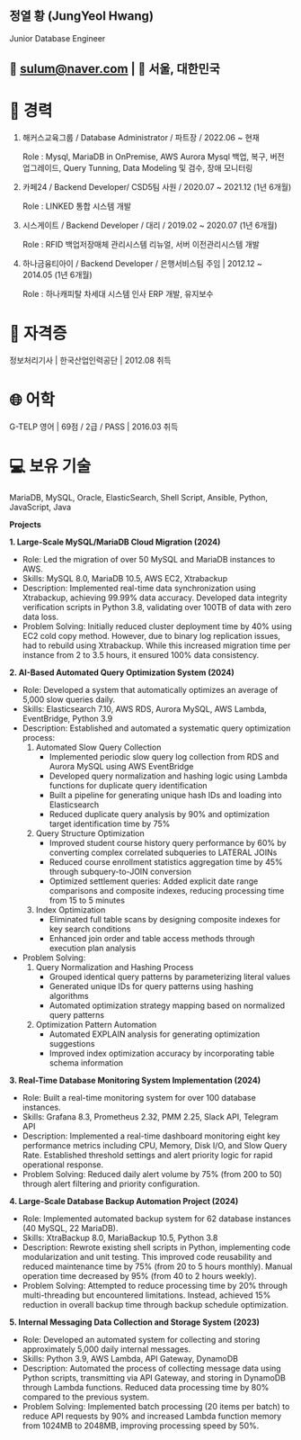 ## 정열 황 (JungYeol Hwang)
Junior Database Engineer 

## 📧 sulum@naver.com | 📍 서울, 대한민국

# 💼 경력

1. 해커스교육그룹 / Database Administrator / 파트장 / 2022.06 ~ 현재
   
   Role : Mysql, MariaDB in OnPremise, AWS Aurora Mysql 백업, 복구, 버전 업그레이드, Query Tunning, Data Modeling 및 검수, 장애 모니터링




2. 카페24 / Backend Developer/ CSD5팀 사원 / 2020.07 ~ 2021.12 (1년 6개월)
   
   Role : LINKED 통합 시스템 개발




3. 시스게이트 / Backend Developer / 대리 / 2019.02 ~ 2020.07 (1년 6개월)
   
   Role : RFID 백업저장매체 관리시스템 리뉴얼, 서버 이전관리시스템 개발




4. 하나금융티아이 / Backend Developer / 은행서비스팀 주임 | 2012.12 ~ 2014.05 (1년 6개월)
   
   Role : 하나캐피탈 차세대 시스템 인사 ERP 개발, 유지보수



# 🏅 자격증

정보처리기사 | 한국산업인력공단 | 2012.08 취득

# 🌐 어학

G-TELP 영어 | 69점 / 2급 / PASS | 2016.03 취득


# 💻 보유 기술

MariaDB, MySQL, Oracle, ElasticSearch, Shell Script, Ansible, Python, JavaScript, Java


**Projects**

**1. Large-Scale MySQL/MariaDB Cloud Migration (2024)**
* Role: Led the migration of over 50 MySQL and MariaDB instances to AWS.
* Skills: MySQL 8.0, MariaDB 10.5, AWS EC2, Xtrabackup
* Description: Implemented real-time data synchronization using Xtrabackup, achieving 99.99% data accuracy. Developed data integrity verification scripts in Python 3.8, validating over 100TB of data with zero data loss.
* Problem Solving: Initially reduced cluster deployment time by 40% using EC2 cold copy method. However, due to binary log replication issues, had to rebuild using Xtrabackup. While this increased migration time per instance from 2 to 3.5 hours, it ensured 100% data consistency.

**2. AI-Based Automated Query Optimization System (2024)**
* Role: Developed a system that automatically optimizes an average of 5,000 slow queries daily.
* Skills: Elasticsearch 7.10, AWS RDS, Aurora MySQL, AWS Lambda, EventBridge, Python 3.9
* Description: Established and automated a systematic query optimization process:
  1. Automated Slow Query Collection
     - Implemented periodic slow query log collection from RDS and Aurora MySQL using AWS EventBridge
     - Developed query normalization and hashing logic using Lambda functions for duplicate query identification
     - Built a pipeline for generating unique hash IDs and loading into Elasticsearch
     - Reduced duplicate query analysis by 90% and optimization target identification time by 75%
  2. Query Structure Optimization
     - Improved student course history query performance by 60% by converting complex correlated subqueries to LATERAL JOINs
     - Reduced course enrollment statistics aggregation time by 45% through subquery-to-JOIN conversion
     - Optimized settlement queries: Added explicit date range comparisons and composite indexes, reducing processing time from 15 to 5 minutes
  3. Index Optimization
     - Eliminated full table scans by designing composite indexes for key search conditions
     - Enhanced join order and table access methods through execution plan analysis
* Problem Solving: 
  1. Query Normalization and Hashing Process
     - Grouped identical query patterns by parameterizing literal values
     - Generated unique IDs for query patterns using hashing algorithms
     - Automated optimization strategy mapping based on normalized query patterns
  2. Optimization Pattern Automation
     - Automated EXPLAIN analysis for generating optimization suggestions
     - Improved index optimization accuracy by incorporating table schema information

**3. Real-Time Database Monitoring System Implementation (2024)**
* Role: Built a real-time monitoring system for over 100 database instances.
* Skills: Grafana 8.3, Prometheus 2.32, PMM 2.25, Slack API, Telegram API
* Description: Implemented a real-time dashboard monitoring eight key performance metrics including CPU, Memory, Disk I/O, and Slow Query Rate. Established threshold settings and alert priority logic for rapid operational response.
* Problem Solving: Reduced daily alert volume by 75% (from 200 to 50) through alert filtering and priority configuration.

**4. Large-Scale Database Backup Automation Project (2024)**
* Role: Implemented automated backup system for 62 database instances (40 MySQL, 22 MariaDB).
* Skills: XtraBackup 8.0, MariaBackup 10.5, Python 3.8
* Description: Rewrote existing shell scripts in Python, implementing code modularization and unit testing. This improved code reusability and reduced maintenance time by 75% (from 20 to 5 hours monthly). Manual operation time decreased by 95% (from 40 to 2 hours weekly).
* Problem Solving: Attempted to reduce processing time by 20% through multi-threading but encountered limitations. Instead, achieved 15% reduction in overall backup time through backup schedule optimization.

**5. Internal Messaging Data Collection and Storage System (2023)**
* Role: Developed an automated system for collecting and storing approximately 5,000 daily internal messages.
* Skills: Python 3.9, AWS Lambda, API Gateway, DynamoDB
* Description: Automated the process of collecting message data using Python scripts, transmitting via API Gateway, and storing in DynamoDB through Lambda functions. Reduced data processing time by 80% compared to the previous system.
* Problem Solving: Implemented batch processing (20 items per batch) to reduce API requests by 90% and increased Lambda function memory from 1024MB to 2048MB, improving processing speed by 50%.
